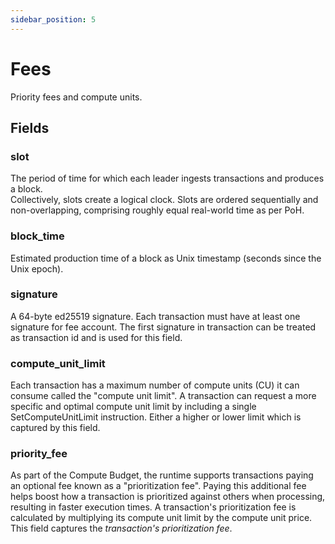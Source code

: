 ```yaml
---
sidebar_position: 5
---
```


# Fees

Priority fees and compute units.

## Fields

### slot
The period of time for which each leader ingests transactions and produces a block.<br/>
Collectively, slots create a logical clock. Slots are ordered sequentially and non-overlapping, comprising roughly equal real-world time as per PoH.
### block_time
Estimated production time of a block as Unix timestamp (seconds since the Unix epoch).
### signature
A 64-byte ed25519 signature. 
Each transaction must have at least one signature for fee account. The first signature in transaction can be treated as transaction id and is used for this field.
### compute_unit_limit
Each transaction has a maximum number of compute units (CU) it can consume called the "compute unit limit".
A transaction can request a more specific and optimal compute unit limit by including a single SetComputeUnitLimit instruction. 
Either a higher or lower limit which is captured by this field.
### priority_fee
As part of the Compute Budget, the runtime supports transactions paying an optional fee known as a "prioritization fee". Paying this additional fee helps boost how a transaction is prioritized against others when processing, resulting in faster execution times.
A transaction's prioritization fee is calculated by multiplying its compute unit limit by the compute unit price.
This field captures the *transaction's prioritization fee*.